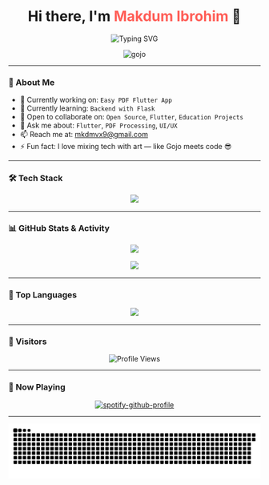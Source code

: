 <!-- README.md GitHub Profile -->

<h1 align="center">Hi there, I'm <span style="color:#ff5e57;">Makdum Ibrohim</span> 👋</h1>

<p align="center">
  <img src="https://readme-typing-svg.herokuapp.com?font=Fira+Code&duration=3000&pause=1000&color=00BFFF&center=true&vCenter=true&width=435&lines=Flutter+Developer;Python+Enthusiast;Lifelong+Learner;Loves+Creative+Tech+%2B+Art" alt="Typing SVG" />
</p>

<p align="center">
  <img src="https://raw.githubusercontent.com/mkdm54/mkdm54/main/assets/gojo.gif" alt="gojo" width="300" />
</p>

---

### 🚀 About Me
- 🔭 Currently working on: `Easy PDF Flutter App`
- 🌱 Currently learning: `Backend with Flask`
- 👯 Open to collaborate on: `Open Source`, `Flutter`, `Education Projects`
- 💬 Ask me about: `Flutter`, `PDF Processing`, `UI/UX`
- 📫 Reach me at: [mkdmvx9@gmail.com](mailto:mkdmvx9@gmail.com)  
- ⚡ Fun fact: I love mixing tech with art — like Gojo meets code 😎

---

### 🛠️ Tech Stack
<p align="center">
  <img src="https://skillicons.dev/icons?i=flutter,dart,python,html,css,js,react,git,github,vscode" />
</p>

---

### 📊 GitHub Stats & Activity
<p align="center">
  <img src="https://github-readme-stats.vercel.app/api?username=dum-archlich&show_icons=true&theme=github_dark&hide_title=true" height="150"/>
</p>

<p align="center">
  <img src="https://github-readme-activity-graph.vercel.app/graph?username=dum-archlich&theme=github-compact" />
</p>

---

### 🌟 Top Languages
<p align="center">
  <img src="https://github-readme-stats.vercel.app/api/top-langs/?username=dum-archlich&layout=compact&theme=github_dark" />
</p>

---

### 📌 Visitors
<p align="center">
  <img src="https://komarev.com/ghpvc/?username=dum-archlich&style=for-the-badge&color=0e75b6" alt="Profile Views" />
</p>

---

### 🎵 Now Playing
<p align="center">
  <a href="https://github.com/kittinan/spotify-github-profile">
    <img src="https://spotify-github-profile.kittinanx.com/api/view?uid=31xmneitprzk52zpfmyd6nawt27e&cover_image=true&theme=default&show_offline=false&background_color=121212&interchange=false" alt="spotify-github-profile" />
  </a>
</p>

---

<p align="center">
  <img src="https://github.com/dum-archlich/dum-archlich/blob/output/github-snake-dark.svg" alt="snake gif" />
</p>
